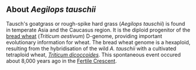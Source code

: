 About *Aegilops tauschii*
-------------------------

Tausch\'s goatgrass or rough-spike hard grass (*Aegilops tauschii*) is
found in temperate Asia and the Caucasus region. It is the diploid
progenitor of the [bread
wheat](/triticum_aestivum "Triticum aestivum in Ensembl Plants")
(*Triticum aestivum*) D-genome, providing important evolutionary
information for wheat. The bread wheat genome is a hexaploid, resulting
from the hybridisation of the wild *A. tauschii* with a cultivated
tetraploid wheat, [*Triticum dicoccoides*](/Triticum_dicoccoides). This
spontaneous event occured about 8,000 years ago in the [Fertile
Crescent](https://en.wikipedia.org/wiki/Fertile_Crescent).
